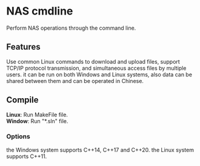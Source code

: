 # NAS cmdline
Perform NAS operations through the command line.

## Features
Use common Linux commands to download and upload files, support TCP/IP protocol transmission, and simultaneous access files by multiple users. it can be run on both Windows and Linux systems, also data can be shared between them and can be operated in Chinese.

## Compile
**Linux**: Run MakeFile file.  
**Window**: Run "*.sln" file.

### Options
the Windows system supports C++14, C++17 and C++20.
the Linux system supports C++11.
